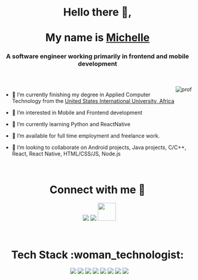 
<!---
121Unicorns/121Unicorns is a ✨ special ✨ repository because its `README.md` (this file) appears on your GitHub profile.
You can click the Preview link to take a look at your changes.
--->

<h1 align="center">Hello there 👋,<br/><br/> My name is <a href="https://100rabhcsmc.github.io/Me.io/" target="blank">Michelle</a></h1>
<h3 align="center">A software engineer working primarily in frontend and mobile development</h3>

<br/><br/>
<a target="_blank" align="center">
  <img align="right" top="500" alt="prof" src="https://images.weserv.nl/?url=https://avatars.githubusercontent.com/u/17795210?v=4&h=300&w=300&fit=cover&mask=circle&maxage=7d">
</a>

- 🔭 I’m currently finishing my degree in Applied Computer Technology from the <a href="https://www.usiu.ac.ke/resource/bachelor-of-science-in-applied-computer-technology" target="blank">United States International University, Africa</a>

- 👀 I’m interested in Mobile and Frontend development

- 🌱 I’m currently learning Python and ReactNative

- 🤝 I’m available for full time employment and freelance work.

- 💞️ I’m looking to collaborate on Android projects, Java projects, C/C++, React, React Native, HTML/CSS/JS, Node.js

<br/>
<h1 align="center" > Connect with me 🤝 </h3>

<p align="center">

 <div align="center"  class="icons-social" style="margin-left: 10px;">
     <a href="https://www.linkedin.com/in/michelle-oyiolo/" target="blank"><img src="https://img.icons8.com/color/48/000000/linkedin.png"/></a>
  <a href="https://github.com/121Unicorns?tab=repositories" target="blank"><img src="https://img.icons8.com/color-glass/48/000000/github--v1.png"/></a>
  <a href="https://www.hackerrank.com/michunicorns" target="blank"><img src="https://upload.wikimedia.org/wikipedia/commons/6/65/HackerRank_logo.png" height="48" width="48" /></a>
</div>

</p>

<br/>
<h1 align="center" > Tech Stack :woman_technologist: </h3>

<p align="center">

 <div align="center"  class="icons-social" style="margin-left: 10px;">
     <img src="https://img.icons8.com/color/48/000000/html-5--v1.png"/>
     <img src="https://img.icons8.com/color/48/000000/css3.png"/>
     <img src="https://img.icons8.com/color/48/000000/javascript--v1.png"/>
     <img src="https://img.icons8.com/color/48/000000/java-coffee-cup-logo--v1.png"/>
     <img src="https://img.icons8.com/color/48/000000/android-os.png"/>
     <img src="https://img.icons8.com/color/48/000000/c-plus-plus-logo.png"/>
     <img src="https://img.icons8.com/color/48/FA5252/python--v1.png"/>
     <img src="https://img.icons8.com/color/48/000000/react-native.png"/>
</div>

</p>

<br />
<br />

